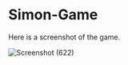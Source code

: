 # Simon-Game

Here is a screenshot of the game.

![Screenshot (622)](https://user-images.githubusercontent.com/77673095/203591576-e5978da0-c9cb-448d-85f6-829f90b30134.png)
